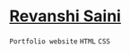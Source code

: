 # [Revanshi Saini ](file:///C:/Users/revanshi/Desktop/desmonddleema.github.io-main/revanshi.html) <br>
``` Portfolio website ``` ```HTML``` ```CSS```
